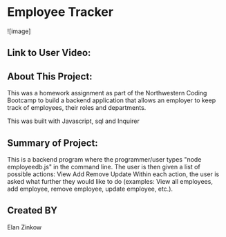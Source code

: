 # Employee Tracker

![image]

## Link to User Video:


## About This Project:

This was a homework assignment as part of the Northwestern Coding Bootcamp to build a backend application that allows an employer to keep track of employees, their roles and departments.

This was built with Javascript, sql and Inquirer 

## Summary of Project:

This is a backend program where the programmer/user types "node employeedb.js" in the command line. The user is then given a list of possible actions:
View
Add
Remove
Update
Within each action, the user is asked what further they would like to do (examples: View all employees, add employee, remove employee, update employee, etc.).

## Created BY

Elan Zinkow
